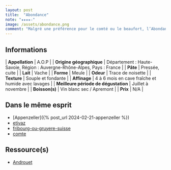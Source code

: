 ```yaml
---
layout: post
title:  "Abondance"
note: "★★★★☆"
image: /assets/abondance.png
comment: "Malgré une préférence pour le comté ou le beaufort, l’Abondance possède un léger goût de noisette et sa croûte donne un léger goût crayeux qui vient relever le fromage !"
---
```


## Informations

| **Appellation** | A.O.P |
| **Origine géographique** | Département : Haute-Savoie, Région : Auvergne-Rhône-Alpes, Pays : France |
| **Pâte** | Pressée, cuite |
| **Lait** | Vache |
| **Forme** | Meule |
| **Odeur** | Trace de noisette |
| **Texture** | Souple et fondante |
| **Affinage** | 4 à 6 mois en cave fraîche et humide avec lavages |
| **Meilleure période de dégustation** | Juillet à novembre |
| **Boisson(s)** | Vin blanc sec / Apremont |
| **Prix** | N/A |

## Dans le même esprit
* [Appenzeller]({% post_url 2024-02-21-appenzeller %})
* [etivaz](./etivaz.md)
* [fribourg-ou-gruyere-suisse](./fribourg-ou-gruyere-suisse.md)
* [comte](./comte.md)

## Ressource(s)
* [Androuet](http://androuet.com/Abondance-89.html)